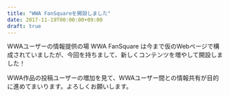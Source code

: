 ```yaml
---
title: "WWA FanSquareを開設しました"
date: 2017-11-19T00:00:00+09:00
draft: true
---
```

WWAユーザーの情報提供の場 WWA FanSquare は今まで仮のWebページで構成されていましたが、今回を持ちまして、新しくコンテンツを増やして開設しました！

WWA作品の投稿ユーザーの増加を見て、WWAユーザー間との情報共有が目的に進めてまいります。よろしくお願いします。